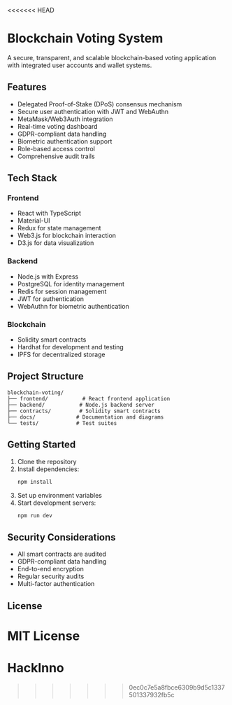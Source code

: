 <<<<<<< HEAD
# Blockchain Voting System

A secure, transparent, and scalable blockchain-based voting application with integrated user accounts and wallet systems.

## Features

- Delegated Proof-of-Stake (DPoS) consensus mechanism
- Secure user authentication with JWT and WebAuthn
- MetaMask/Web3Auth integration
- Real-time voting dashboard
- GDPR-compliant data handling
- Biometric authentication support
- Role-based access control
- Comprehensive audit trails

## Tech Stack

### Frontend

- React with TypeScript
- Material-UI
- Redux for state management
- Web3.js for blockchain interaction
- D3.js for data visualization

### Backend

- Node.js with Express
- PostgreSQL for identity management
- Redis for session management
- JWT for authentication
- WebAuthn for biometric authentication

### Blockchain

- Solidity smart contracts
- Hardhat for development and testing
- IPFS for decentralized storage

## Project Structure

```
blockchain-voting/
├── frontend/           # React frontend application
├── backend/           # Node.js backend server
├── contracts/         # Solidity smart contracts
├── docs/             # Documentation and diagrams
└── tests/            # Test suites
```

## Getting Started

1. Clone the repository
2. Install dependencies:
   ```bash
   npm install
   ```
3. Set up environment variables
4. Start development servers:
   ```bash
   npm run dev
   ```

## Security Considerations

- All smart contracts are audited
- GDPR-compliant data handling
- End-to-end encryption
- Regular security audits
- Multi-factor authentication

## License

MIT License
=======
# HackInno
>>>>>>> 0ec0c7e5a8fbce6309b9d5c1337501337932fb5c
